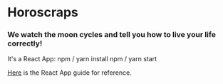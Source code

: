 # Horoscraps

### We watch the moon cycles and tell you how to live your life correctly!

It's a React App:
npm / yarn install
npm / yarn start

[Here](https://github.com/facebookincubator/create-react-app/blob/master/packages/react-scripts/template/README.md)
is the React App guide for reference.
